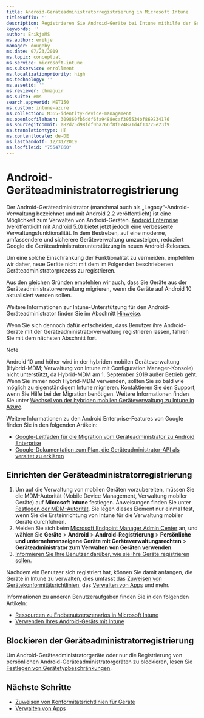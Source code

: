 ```yaml
---
title: Android-Geräteadministratorregistrierung in Microsoft Intune
titleSuffix: ''
description: Registrieren Sie Android-Geräte bei Intune mithilfe der Geräteadministratorregistrierung.
keywords: ''
author: ErikjeMS
ms.author: erikje
manager: dougeby
ms.date: 07/23/2019
ms.topic: conceptual
ms.service: microsoft-intune
ms.subservice: enrollment
ms.localizationpriority: high
ms.technology: ''
ms.assetid: ''
ms.reviewer: chmaguir
ms.suite: ems
search.appverid: MET150
ms.custom: intune-azure
ms.collection: M365-identity-device-management
ms.openlocfilehash: 309860fb5ddf6fa9488ecaf395534bf869234176
ms.sourcegitcommit: a82d25d98fdf0ba766f8f074871d4f13725e23f9
ms.translationtype: HT
ms.contentlocale: de-DE
ms.lasthandoff: 12/31/2019
ms.locfileid: "75547860"
---
```

# <a name="android-device-administrator-enrollment"></a>Android-Geräteadministratorregistrierung

Der Android-Geräteadministrator (manchmal auch als „Legacy“-Android-Verwaltung bezeichnet und mit Android 2.2 veröffentlicht) ist eine Möglichkeit zum Verwalten von Android-Geräten. [Android Enterprise](https://www.android.com/enterprise/management/) (veröffentlicht mit Android 5.0) bietet jetzt jedoch eine verbesserte Verwaltungsfunktionalität. In dem Bestreben, auf eine moderne, umfassendere und sicherere Geräteverwaltung umzusteigen, reduziert Google die Geräteadministratorunterstützung in neuen Android-Releases.

Um eine solche Einschränkung der Funktionalität zu vermeiden, empfehlen wir daher, neue Geräte nicht mit dem im Folgenden beschriebenen Geräteadministratorprozess zu registrieren.

Aus den gleichen Gründen empfehlen wir auch, dass Sie Geräte aus der Geräteadministratorverwaltung migrieren, wenn die Geräte auf Android 10 aktualisiert werden sollen. 

Weitere Informationen zur Intune-Unterstützung für den Android-Geräteadministrator finden Sie im Abschnitt [Hinweise](../fundamentals/whats-new.md#decreasing-support-for-android-device-administrator).

Wenn Sie sich dennoch dafür entscheiden, dass Benutzer ihre Android-Geräte mit der Geräteadministratorverwaltung registrieren lassen, fahren Sie mit dem nächsten Abschnitt fort.  


> [!Note]  
> Android 10 und höher wird in der hybriden mobilen Geräteverwaltung (Hybrid-MDM; Verwaltung von Intune mit Configuration Manager-Konsole) nicht unterstützt, da Hybrid-MDM am 1. September 2019 außer Betrieb geht. Wenn Sie immer noch Hybrid-MDM verwenden, sollten Sie so bald wie möglich zu eigenständigem Intune migrieren. Kontaktieren Sie den Support, wenn Sie Hilfe bei der Migration benötigen. Weitere Informationen finden Sie unter [Wechsel von der hybriden mobilen Geräteverwaltung zu Intune in Azure](https://aka.ms/hybrid_notification).

Weitere Informationen zu den Android Enterprise-Features von Google finden Sie in den folgenden Artikeln:
- [Google-Leitfaden für die Migration vom Geräteadministrator zu Android Enterprise](http://static.googleusercontent.com/media/android.com/en/enterprise/static/2016/pdfs/enterprise/Android-Enterprise-Migration-Bluebook_2019.pdf)
- [Google-Dokumentation zum Plan, die Geräteadministrator-API als veraltet zu erklären](https://developers.google.com/android/work/device-admin-deprecation)


## <a name="set-up-device-administrator-enrollment"></a>Einrichten der Geräteadministratorregistrierung

1. Um auf die Verwaltung von mobilen Geräten vorzubereiten, müssen Sie die MDM-Autorität (Mobile Device Management, Verwaltung mobiler Geräte) auf **Microsoft Intune** festlegen. Anweisungen finden Sie unter [Festlegen der MDM-Autorität](../fundamentals/mdm-authority-set.md). Sie legen dieses Element nur einmal fest, wenn Sie die Ersteinrichtung von Intune für die Verwaltung mobiler Geräte durchführen.
2. Melden Sie sich beim [Microsoft Endpoint Manager Admin Center](https://go.microsoft.com/fwlink/?linkid=2109431) an, und wählen Sie **Geräte** > **Android** > **Android-Registrierung** > **Persönliche und unternehmenseigene Geräte mit Geräteverwaltungsrechten** > **Geräteadministrator zum Verwalten von Geräten verwenden**.
3. [Informieren Sie Ihre Benutzer darüber, wie sie ihre Geräte registrieren sollen.](/intune-user-help/enroll-your-device-in-intune-android)  

Nachdem ein Benutzer sich registriert hat, können Sie damit anfangen, die Geräte in Intune zu verwalten, dies umfasst das [Zuweisen von Gerätekonformitätsrichtlinien](../protect/compliance-policy-create-android.md), das [Verwalten von Apps](../apps/app-management.md) und mehr.

Informationen zu anderen Benutzeraufgaben finden Sie in den folgenden Artikeln:
- [Ressourcen zu Endbenutzerszenarios in Microsoft Intune](../fundamentals/end-user-educate.md)
- [Verwenden Ihres Android-Geräts mit Intune](https://docs.microsoft.com/intune-user-help/using-your-android-device-with-intune)


## <a name="block-device-administrator-enrollment"></a>Blockieren der Geräteadministratorregistrierung
Um Android-Geräteadministratorgeräte oder nur die Registrierung von persönlichen Android-Geräteadministratorgeräten zu blockieren, lesen Sie [Festlegen von Gerätetypbeschränkungen](enrollment-restrictions-set.md).



## <a name="next-steps"></a>Nächste Schritte
- [Zuweisen von Konformitätsrichtlinien für Geräte](../protect/compliance-policy-create-android.md)
- [Verwalten von Apps](../apps/app-management.md)
